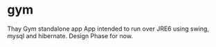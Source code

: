 # gym
Thay Gym standalone app
App intended to run over JRE6 using swing, mysql and hibernate.
Design Phase for now.
